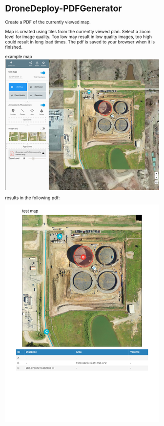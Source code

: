 # DroneDeploy-PDFGenerator
Create a PDF of the currently viewed map.

Map is created using tiles from the currently viewed plan. Select a zoom level for image quality. Too low may result in low quality images, too high could result in long load times. The pdf is saved to your browser when it is finished.

example map
![app](https://github.com/JosephAMParker/DroneDeploy-PDFGenerator/blob/master/imgs/dronedeployapp.png)

results in the following pdf:

![pdf](https://github.com/JosephAMParker/DroneDeploy-PDFGenerator/blob/master/imgs/testmap.png)



